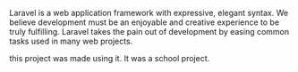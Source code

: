 Laravel is a web application framework with expressive, elegant syntax. We believe development must be an enjoyable and creative experience to be truly fulfilling. Laravel takes the pain out of development by easing common tasks used in many web projects.

this project was made using it. It was a school project.
